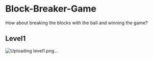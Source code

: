 # Block-Breaker-Game
How about breaking the blocks with the ball and winning the game?

## Level1
![Uploading level1.png…]()
